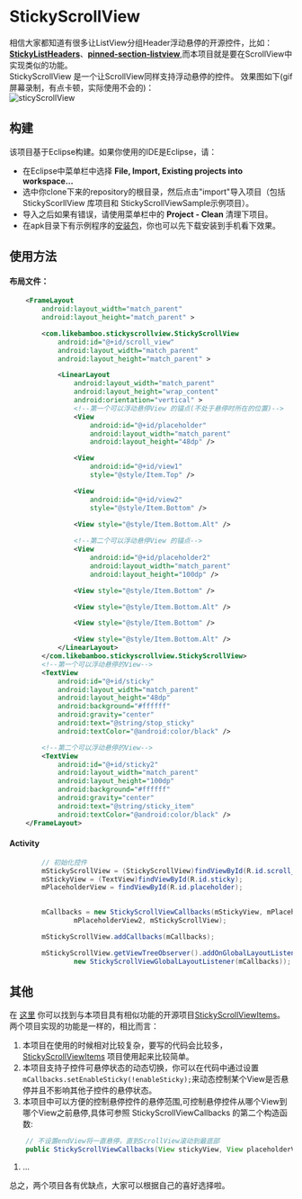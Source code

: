 StickyScrollView
========================
相信大家都知道有很多让ListView分组Header浮动悬停的开源控件，比如：**[StickyListHeaders](https://github.com/emilsjolander/StickyListHeaders)**、**[pinned-section-listview](https://github.com/beworker/pinned-section-listview)**,而本项目就是要在ScrollView中实现类似的功能。  
StickyScrollView 是一个让ScrollView同样支持浮动悬停的控件。
效果图如下(gif屏幕录制，有点卡顿，实际使用不会的)：  
![sticyScrollView](https://raw.github.com/likebamboo/StickyScrollView/master/ScreenCapture/screen.gif)

构建
----
该项目基于Eclipse构建。如果你使用的IDE是Eclipse，请：
* 在Eclipse中菜单栏中选择 **File, Import, Existing projects into workspace...**
* 选中你clone下来的repository的根目录，然后点击"import"导入项目（包括StickyScorllView 库项目和 StickyScrollViewSample示例项目）。
* 导入之后如果有错误，请使用菜单栏中的 **Project - Clean** 清理下项目。
* 在apk目录下有示例程序的[安装包](https://github.com/likebamboo/StickyScrollView/tree/master/apk)，你也可以先下载安装到手机看下效果。

使用方法
---------

#### 布局文件： 

``` xml
    <FrameLayout
        android:layout_width="match_parent"
        android:layout_height="match_parent" >

        <com.likebamboo.stickyscrollview.StickyScrollView
            android:id="@+id/scroll_view"
            android:layout_width="match_parent"
            android:layout_height="match_parent" >

            <LinearLayout
                android:layout_width="match_parent"
                android:layout_height="wrap_content"
                android:orientation="vertical" >
                <!--第一个可以浮动悬停View 的锚点(不处于悬停时所在的位置)-->
                <View
                    android:id="@+id/placeholder"
                    android:layout_width="match_parent"
                    android:layout_height="48dp" />

                <View
                    android:id="@+id/view1"
                    style="@style/Item.Top" />

                <View
                    android:id="@+id/view2"
                    style="@style/Item.Bottom" />

                <View style="@style/Item.Bottom.Alt" />
                
                <!--第二个可以浮动悬停View 的锚点-->
                <View
                    android:id="@+id/placeholder2"
                    android:layout_width="match_parent"
                    android:layout_height="100dp" />

                <View style="@style/Item.Bottom" />

                <View style="@style/Item.Bottom.Alt" />

                <View style="@style/Item.Bottom" />

                <View style="@style/Item.Bottom.Alt" />
            </LinearLayout>
        </com.likebamboo.stickyscrollview.StickyScrollView>
        <!--第一个可以浮动悬停的View-->
        <TextView
            android:id="@+id/sticky"
            android:layout_width="match_parent"
            android:layout_height="48dp"
            android:background="#ffffff"
            android:gravity="center"
            android:text="@string/stop_sticky"
            android:textColor="@android:color/black" />

        <!--第二个可以浮动悬停的View-->
        <TextView
            android:id="@+id/sticky2"
            android:layout_width="match_parent"
            android:layout_height="100dp"
            android:background="#ffffff"
            android:gravity="center"
            android:text="@string/sticky_item"
            android:textColor="@android:color/black" />
    </FrameLayout>
```


#### Activity
  
``` java
        // 初始化控件
        mStickyScrollView = (StickyScrollView)findViewById(R.id.scroll_view);
        mStickyView = (TextView)findViewById(R.id.sticky);
        mPlaceholderView = findViewById(R.id.placeholder);

        
        mCallbacks = new StickyScrollViewCallbacks(mStickyView, mPlaceholderView,
                mPlaceholderView2, mStickyScrollView);

        mStickyScrollView.addCallbacks(mCallbacks);

        mStickyScrollView.getViewTreeObserver().addOnGlobalLayoutListener(
                new StickyScrollViewGlobalLayoutListener(mCallbacks));

```  

其他
------
在 [这里](https://github.com/emilsjolander/StickyScrollViewItems) 你可以找到与本项目具有相似功能的开源项目[StickyScrollViewItems](https://github.com/emilsjolander/StickyScrollViewItems)。  
两个项目实现的功能是一样的，相比而言：  
1. 本项目在使用的时候相对比较复杂，要写的代码会比较多，[StickyScrollViewItems](https://github.com/emilsjolander/StickyScrollViewItems) 项目使用起来比较简单。
1. 本项目支持子控件可悬停状态的动态切换，你可以在代码中通过设置``mCallbacks.setEnableSticky(!enableSticky);``来动态控制某个View是否悬停并且不影响其他子控件的悬停状态。  
1. 本项目中可以方便的控制悬停控件的悬停范围,可控制悬停控件从哪个View到哪个View之前悬停,具体可参照 StickyScrollViewCallbacks 的第二个构造函数:
``` java  
    // 不设置endView将一直悬停，直到ScrollView滚动到最底部
    public StickyScrollViewCallbacks(View stickyView, View placeholderView, View endView,StickyScrollView observableScrollView) 
```
1. ...  

总之，两个项目各有优缺点，大家可以根据自己的喜好选择啦。
